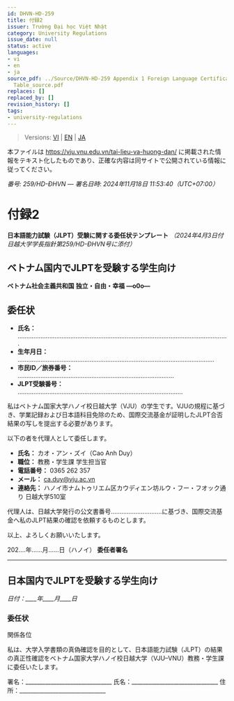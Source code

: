 ```yaml
---
id: DHVN-HD-259
title: 付録2
issuer: Trường Đại học Việt Nhật
category: University Regulations
issue_date: null
status: active
languages:
- vi
- en
- ja
source_pdf: ../Source/DHVN-HD-259 Appendix 1 Foreign Language Certificate Equivalency
  Table_source.pdf
replaces: []
replaced_by: []
revision_history: []
tags:
- university-regulations
---
```

> Versions: [VI](../Vietnamese/DHVN-HD-259%20Ph%E1%BB%A5%20l%E1%BB%A5c%201%20B%E1%BA%A3ng%20tham%20chi%E1%BA%BFu%20quy%20%C4%91%E1%BB%95i%20ch%E1%BB%A9ng%20ch%E1%BB%89%20ngo%E1%BA%A1i%20ng%E1%BB%AF_source.md) | [EN](../English/DHVN-HD-259%20Appendix%202%20JLPT%20Authorization%20Letter%20Template.md) | [JA](DHVN-HD-259%20%E4%BB%98%E9%8C%B22%20JLPT%E5%8F%97%E9%A8%93%E5%A7%94%E4%BB%BB%E7%8A%B6.md)

本ファイルは https://vju.vnu.edu.vn/tai-lieu-va-huong-dan/ に掲載された情報をテキスト化したものであり、正確な内容は同サイトで公開されている情報に従ってください。

*番号: 259/HD-ĐHVN — 署名日時: 2024年11月18日 11:53:40（UTC+07:00）*

# 付録2

**日本語能力試験（JLPT）受験に関する委任状テンプレート**
*（2024年4月3日付 日越大学学長指針第259/HD-ĐHVN号に添付）*

## ベトナム国内でJLPTを受験する学生向け

**ベトナム社会主義共和国**
**独立・自由・幸福**
**—o0o—**

## 委任状

- **氏名：** ........................................................................................................................
- **生年月日：** ................................................................................................................
- **市民ID／旅券番号：** .........................................................................................
- **JLPT受験番号：** ..............................................................................................

私はベトナム国家大学ハノイ校日越大学（VJU）の学生です。VJUの規程に基づき、学業記録および日本語科目免除のため、国際交流基金が証明したJLPT合否結果の写しを提出する必要があります。

以下の者を代理人として委任します。

- **氏名：** カオ・アン・ズイ（Cao Anh Duy）
- **職位：** 教務・学生課 学生担当官
- **電話番号：** 0365 262 357
- **メール：** ca.duy@vju.ac.vn
- **連絡先：** ハノイ市ナムトゥリエム区カウディエン坊ルウ・フー・フオック通り 日越大学510室

代理人は、日越大学発行の公文書番号.............................に基づき、国際交流基金へ私のJLPT結果の確認を依頼するものとします。

以上、よろしくお願いいたします。

202....年......月......日（ハノイ）
**委任者署名**

---

## 日本国内でJLPTを受験する学生向け

*日付：____年____月____日*

### 委任状

関係各位

私は、大学入学書類の真偽確認を目的として、日本語能力試験（JLPT）の結果の真正性確認をベトナム国家大学ハノイ校日越大学（VJU–VNU）教務・学生課に委任いたします。

署名：_______________________________
氏名：_______________________________
住所：_______________________________
